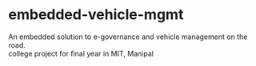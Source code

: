 # embedded-vehicle-mgmt
An embedded solution to e-governance and vehicle management on the road.  
college project for final year in MIT, Manipal  

